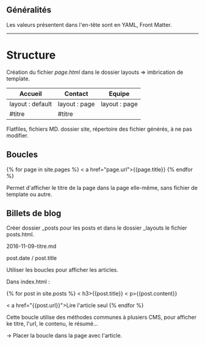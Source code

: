 ## Généralités

Les valeurs présentent dans l'en-tête sont en YAML, Front Matter.

---

# Structure


Création du fichier _page.html_ dans le dossier layouts => imbrication de template.


 Accueil | Contact | Equipe
 --- | --- | ---
 layout : default | layout : page | layout : page
  | #titre | #titre
 
 
 Flatfiles, fichiers MD.
 dossier site, répertoire des fichier générés, à ne pas modifier.
 
 
 ## Boucles
 
 
 {% for page in site.pages %}
  < a href="page.url">{{page.title}}</a >
 {% endfor %}
 
 
 Permet d'afficher le titre de la page dans la page elle-même, sans fichier de template ou autre.
 
 
 ## Billets de blog
 
 Créer dossier _posts pour les posts et dans le dossier _layouts le fichier posts.html.
 
 
 2016-11-09-titre.md
 
 post.date / post.title
 
 
 Utiliser les boucles pour afficher les articles.
 
 
 Dans index.html :
 
 {% for post in site.posts %}
  < h3>{{post.title}}</h3 >
  < p>{{post.content}}</p >
  < a href="{{post.url}}">Lire l'article seul</a >
 {% endfor %}
 
 
 Cette boucle utilise des méthodes communes à plusiers CMS, pour afficher ke titre, l'url, le contenu, le résumé...
 
 -> Placer la boucle dans la page avec l'article.
